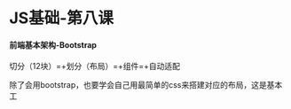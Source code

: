 # JS基础-第八课

#### 前端基本架构-Bootstrap

切分（12块）=+划分（布局）=+组件=+自动适配

除了会用bootstrap，也要学会自己用最简单的css来搭建对应的布局，这是基本工